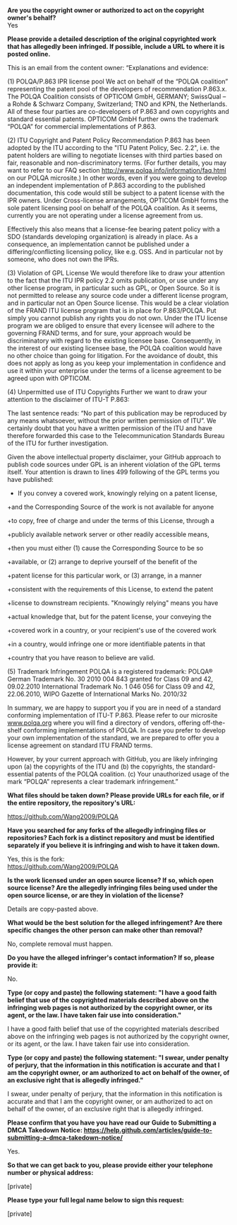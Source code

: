 **Are you the copyright owner or authorized to act on the copyright owner's behalf?**  
Yes

**Please provide a detailed description of the original copyrighted work that has allegedly been infringed. If possible, include a URL to where it is posted online.**  

This is an email from the content owner:
“Explanations and evidence:

(1) POLQA/P.863 IPR license pool
We act on behalf of the “POLQA coalition” representing the patent pool of the developers of recommendation P.863.x. The POLQA Coalition consists of OPTICOM GmbH, GERMANY; SwissQual – a Rohde & Schwarz Company, Switzerland; TNO and KPN, the Netherlands. All of these four parties are co-developers of P.863 and own copyrights and standard essential patents. OPTICOM GmbH further owns the trademark “POLQA” for commercial implementations of P.863.

(2) ITU Copyright and Patent Policy
Recommendation P.863 has been adopted by the ITU according to the "ITU Patent Policy, Sec. 2.2", i.e. the patent holders are willing to negotiate licenses with third parties based on fair, reasonable and non-discriminatory terms. (For further details, you may want to refer to our FAQ section http://www.polqa.info/information/faq.html
on our POLQA microsite.) In other words, even if you were going to develop an independent implementation of P.863 according to the published documentation, this code would still be subject to a patent license with the IPR owners. Under Cross-license arrangements, OPTICOM GmbH forms the sole patent licensing pool on behalf of the POLQA coalition. As it seems, currently you are not operating under a license agreement from us.

Effectively this also means that a license-fee bearing patent policy with a SDO (standards developing organization) is already in place. As a consequence, an implementation cannot be published under a differing/conflicting licensing policy, like e.g. OSS. And in particular not by someone, who does not own the IPRs.

(3) Violation of GPL License
We would therefore like to draw your attention to the fact that the ITU IPR policy 2.2 omits publication, or use under any other license program, in particular such as GPL, or Open Source. So it is not permitted to release any source code under a different license program, and in particular not an Open Source license. This would be a clear violation of the FRAND ITU license program that is in place for P.863/POLQA. Put simply you cannot publish any rights you do not own. Under the ITU license program we are obliged to ensure that every licensee will adhere to the governing FRAND terms, and for sure, your approach would be discriminatory with regard to the existing licensee base. Consequently, in the interest of our existing licensee base, the POLQA coalition would have no other choice than going for litigation. For the avoidance of doubt, this does not apply as long as you keep your implementation in confidence and use it within your enterprise under the terms of a license agreement to be agreed upon with OPTICOM.

(4) Unpermitted use of ITU Copyrights
Further we want to draw your attention to the disclaimer of ITU-T P.863:

The last sentence reads: “No part of this publication may be reproduced by any means whatsoever, without the prior written permission of ITU”. We certainly doubt that you have a written permission of the ITU and have therefore forwarded this case to the Telecommunication Standards Bureau of the ITU for further investigation.

Given the above intellectual property disclaimer, your GitHub approach to publish code sources under GPL is an inherent violation of the GPL terms itself. Your attention is drawn to lines 499 following of the GPL terms you have published:
+ If you convey a covered work, knowingly relying on a patent license,

+and the Corresponding Source of the work is not available for anyone

+to copy, free of charge and under the terms of this License, through a

+publicly available network server or other readily accessible means,

+then you must either (1) cause the Corresponding Source to be so

+available, or (2) arrange to deprive yourself of the benefit of the

+patent license for this particular work, or (3) arrange, in a manner

+consistent with the requirements of this License, to extend the patent

+license to downstream recipients. "Knowingly relying" means you have

+actual knowledge that, but for the patent license, your conveying the

+covered work in a country, or your recipient's use of the covered work

+in a country, would infringe one or more identifiable patents in that

+country that you have reason to believe are valid.

(5) Trademark Infringement
POLQA is a registered trademark:
POLQA®
German Trademark No. 30 2010 004 843 granted for Class 09 and 42, 09.02.2010
International Trademark No. 1 046 056 for Class 09 and 42, 22.06.2010, WIPO Gazette of International Marks No. 2010/32

In summary, we are happy to support you if you are in need of a standard conforming implementation of ITU-T P.863. Please refer to our microsite www.polqa.org where you will find a directory of vendors, offering off-the-shelf conforming implementations of POLQA. In case you prefer to develop your own implementation of the standard, we are prepared to offer you a license agreement on standard ITU FRAND terms.

However, by your current approach with GitHub, you are likely infringing upon (a) the copyrights of the ITU and (b) the copyrights, the standard-essential patents of the POLQA coalition. (c) Your unauthorized usage of the mark “POLQA” represents a clear trademark infringement.”

**What files should be taken down? Please provide URLs for each file, or if the entire repository, the repository's URL:**  

https://github.com/Wang2009/POLQA

**Have you searched for any forks of the allegedly infringing files or repositories? Each fork is a distinct repository and must be identified separately if you believe it is infringing and wish to have it taken down.**  

Yes, this is the fork:  
https://github.com/Wang2009/POLQA

**Is the work licensed under an open source license? If so, which open source license? Are the allegedly infringing files being used under the open source license, or are they in violation of the license?**  

Details are copy-pasted above.

**What would be the best solution for the alleged infringement? Are there specific changes the other person can make other than removal?**  

No, complete removal must happen.

**Do you have the alleged infringer's contact information? If so, please provide it:**  

No.

**Type (or copy and paste) the following statement: "I have a good faith belief that use of the copyrighted materials described above on the infringing web pages is not authorized by the copyright owner, or its agent, or the law. I have taken fair use into consideration."**  

I have a good faith belief that use of the copyrighted materials described above on the infringing web pages is not authorized by the copyright owner, or its agent, or the law. I have taken fair use into consideration.

**Type (or copy and paste) the following statement: "I swear, under penalty of perjury, that the information in this notification is accurate and that I am the copyright owner, or am authorized to act on behalf of the owner, of an exclusive right that is allegedly infringed."**  

I swear, under penalty of perjury, that the information in this notification is accurate and that I am the copyright owner, or am authorized to act on behalf of the owner, of an exclusive right that is allegedly infringed.

**Please confirm that you have you have read our Guide to Submitting a DMCA Takedown Notice: https://help.github.com/articles/guide-to-submitting-a-dmca-takedown-notice/**  

Yes.

**So that we can get back to you, please provide either your telephone number or physical address:**  

[private]  

**Please type your full legal name below to sign this request:**  

[private]  
